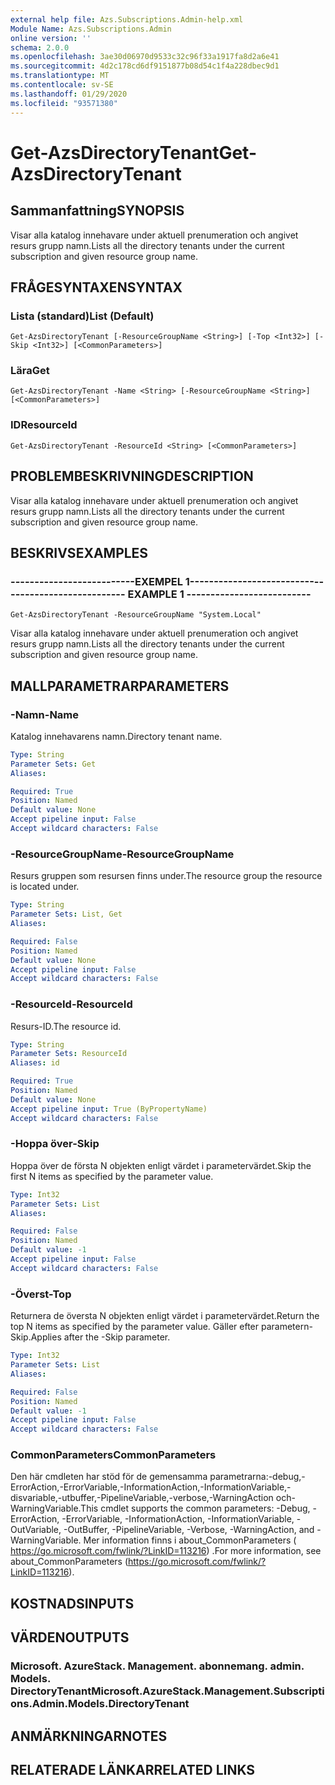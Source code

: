 ```yaml
---
external help file: Azs.Subscriptions.Admin-help.xml
Module Name: Azs.Subscriptions.Admin
online version: ''
schema: 2.0.0
ms.openlocfilehash: 3ae30d06970d9533c32c96f33a1917fa8d2a6e41
ms.sourcegitcommit: 4d2c178cd6df9151877b08d54c1f4a228dbec9d1
ms.translationtype: MT
ms.contentlocale: sv-SE
ms.lasthandoff: 01/29/2020
ms.locfileid: "93571380"
---
```

# <span data-ttu-id="89bf3-101">Get-AzsDirectoryTenant</span><span class="sxs-lookup"><span data-stu-id="89bf3-101">Get-AzsDirectoryTenant</span></span>

## <span data-ttu-id="89bf3-102">Sammanfattning</span><span class="sxs-lookup"><span data-stu-id="89bf3-102">SYNOPSIS</span></span>
<span data-ttu-id="89bf3-103">Visar alla katalog innehavare under aktuell prenumeration och angivet resurs grupp namn.</span><span class="sxs-lookup"><span data-stu-id="89bf3-103">Lists all the directory tenants under the current subscription and given resource group name.</span></span>

## <span data-ttu-id="89bf3-104">FRÅGESYNTAXEN</span><span class="sxs-lookup"><span data-stu-id="89bf3-104">SYNTAX</span></span>

### <span data-ttu-id="89bf3-105">Lista (standard)</span><span class="sxs-lookup"><span data-stu-id="89bf3-105">List (Default)</span></span>
```
Get-AzsDirectoryTenant [-ResourceGroupName <String>] [-Top <Int32>] [-Skip <Int32>] [<CommonParameters>]
```

### <span data-ttu-id="89bf3-106">Lära</span><span class="sxs-lookup"><span data-stu-id="89bf3-106">Get</span></span>
```
Get-AzsDirectoryTenant -Name <String> [-ResourceGroupName <String>] [<CommonParameters>]
```

### <span data-ttu-id="89bf3-107">ID</span><span class="sxs-lookup"><span data-stu-id="89bf3-107">ResourceId</span></span>
```
Get-AzsDirectoryTenant -ResourceId <String> [<CommonParameters>]
```

## <span data-ttu-id="89bf3-108">PROBLEMBESKRIVNING</span><span class="sxs-lookup"><span data-stu-id="89bf3-108">DESCRIPTION</span></span>
<span data-ttu-id="89bf3-109">Visar alla katalog innehavare under aktuell prenumeration och angivet resurs grupp namn.</span><span class="sxs-lookup"><span data-stu-id="89bf3-109">Lists all the directory tenants under the current subscription and given resource group name.</span></span>

## <span data-ttu-id="89bf3-110">BESKRIVS</span><span class="sxs-lookup"><span data-stu-id="89bf3-110">EXAMPLES</span></span>

### <span data-ttu-id="89bf3-111">--------------------------EXEMPEL 1--------------------------</span><span class="sxs-lookup"><span data-stu-id="89bf3-111">-------------------------- EXAMPLE 1 --------------------------</span></span>
```
Get-AzsDirectoryTenant -ResourceGroupName "System.Local"
```

<span data-ttu-id="89bf3-112">Visar alla katalog innehavare under aktuell prenumeration och angivet resurs grupp namn.</span><span class="sxs-lookup"><span data-stu-id="89bf3-112">Lists all the directory tenants under the current subscription and given resource group name.</span></span>

## <span data-ttu-id="89bf3-113">MALLPARAMETRAR</span><span class="sxs-lookup"><span data-stu-id="89bf3-113">PARAMETERS</span></span>

### <span data-ttu-id="89bf3-114">-Namn</span><span class="sxs-lookup"><span data-stu-id="89bf3-114">-Name</span></span>
<span data-ttu-id="89bf3-115">Katalog innehavarens namn.</span><span class="sxs-lookup"><span data-stu-id="89bf3-115">Directory tenant name.</span></span>

```yaml
Type: String
Parameter Sets: Get
Aliases: 

Required: True
Position: Named
Default value: None
Accept pipeline input: False
Accept wildcard characters: False
```

### <span data-ttu-id="89bf3-116">-ResourceGroupName</span><span class="sxs-lookup"><span data-stu-id="89bf3-116">-ResourceGroupName</span></span>
<span data-ttu-id="89bf3-117">Resurs gruppen som resursen finns under.</span><span class="sxs-lookup"><span data-stu-id="89bf3-117">The resource group the resource is located under.</span></span>

```yaml
Type: String
Parameter Sets: List, Get
Aliases: 

Required: False
Position: Named
Default value: None
Accept pipeline input: False
Accept wildcard characters: False
```

### <span data-ttu-id="89bf3-118">-ResourceId</span><span class="sxs-lookup"><span data-stu-id="89bf3-118">-ResourceId</span></span>
<span data-ttu-id="89bf3-119">Resurs-ID.</span><span class="sxs-lookup"><span data-stu-id="89bf3-119">The resource id.</span></span>

```yaml
Type: String
Parameter Sets: ResourceId
Aliases: id

Required: True
Position: Named
Default value: None
Accept pipeline input: True (ByPropertyName)
Accept wildcard characters: False
```

### <span data-ttu-id="89bf3-120">-Hoppa över</span><span class="sxs-lookup"><span data-stu-id="89bf3-120">-Skip</span></span>
<span data-ttu-id="89bf3-121">Hoppa över de första N objekten enligt värdet i parametervärdet.</span><span class="sxs-lookup"><span data-stu-id="89bf3-121">Skip the first N items as specified by the parameter value.</span></span>

```yaml
Type: Int32
Parameter Sets: List
Aliases: 

Required: False
Position: Named
Default value: -1
Accept pipeline input: False
Accept wildcard characters: False
```

### <span data-ttu-id="89bf3-122">-Överst</span><span class="sxs-lookup"><span data-stu-id="89bf3-122">-Top</span></span>
<span data-ttu-id="89bf3-123">Returnera de översta N objekten enligt värdet i parametervärdet.</span><span class="sxs-lookup"><span data-stu-id="89bf3-123">Return the top N items as specified by the parameter value.</span></span>
<span data-ttu-id="89bf3-124">Gäller efter parametern-Skip.</span><span class="sxs-lookup"><span data-stu-id="89bf3-124">Applies after the -Skip parameter.</span></span>

```yaml
Type: Int32
Parameter Sets: List
Aliases: 

Required: False
Position: Named
Default value: -1
Accept pipeline input: False
Accept wildcard characters: False
```

### <span data-ttu-id="89bf3-125">CommonParameters</span><span class="sxs-lookup"><span data-stu-id="89bf3-125">CommonParameters</span></span>
<span data-ttu-id="89bf3-126">Den här cmdleten har stöd för de gemensamma parametrarna:-debug,-ErrorAction,-ErrorVariable,-InformationAction,-InformationVariable,-disvariable,-utbuffer,-PipelineVariable,-verbose,-WarningAction och-WarningVariable.</span><span class="sxs-lookup"><span data-stu-id="89bf3-126">This cmdlet supports the common parameters: -Debug, -ErrorAction, -ErrorVariable, -InformationAction, -InformationVariable, -OutVariable, -OutBuffer, -PipelineVariable, -Verbose, -WarningAction, and -WarningVariable.</span></span> <span data-ttu-id="89bf3-127">Mer information finns i about_CommonParameters ( https://go.microsoft.com/fwlink/?LinkID=113216) .</span><span class="sxs-lookup"><span data-stu-id="89bf3-127">For more information, see about_CommonParameters (https://go.microsoft.com/fwlink/?LinkID=113216).</span></span>

## <span data-ttu-id="89bf3-128">KOSTNADS</span><span class="sxs-lookup"><span data-stu-id="89bf3-128">INPUTS</span></span>

## <span data-ttu-id="89bf3-129">VÄRDEN</span><span class="sxs-lookup"><span data-stu-id="89bf3-129">OUTPUTS</span></span>

### <span data-ttu-id="89bf3-130">Microsoft. AzureStack. Management. abonnemang. admin. Models. DirectoryTenant</span><span class="sxs-lookup"><span data-stu-id="89bf3-130">Microsoft.AzureStack.Management.Subscriptions.Admin.Models.DirectoryTenant</span></span>

## <span data-ttu-id="89bf3-131">ANMÄRKNINGAR</span><span class="sxs-lookup"><span data-stu-id="89bf3-131">NOTES</span></span>

## <span data-ttu-id="89bf3-132">RELATERADE LÄNKAR</span><span class="sxs-lookup"><span data-stu-id="89bf3-132">RELATED LINKS</span></span>

